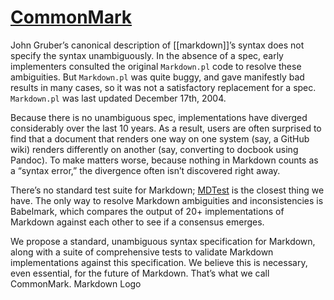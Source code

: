 # [CommonMark](https://commonmark.org/)

John Gruber’s canonical description of [[markdown]]’s syntax does not specify
the syntax unambiguously. In the absence of a spec, early implementers consulted
the original `Markdown.pl` code to resolve these ambiguities. But `Markdown.pl`
was quite buggy, and gave manifestly bad results in many cases, so it was not a
satisfactory replacement for a spec. `Markdown.pl` was last updated December
17th, 2004.

Because there is no unambiguous spec, implementations have diverged considerably
over the last 10 years. As a result, users are often surprised to find that a
document that renders one way on one system (say, a GitHub wiki) renders
differently on another (say, converting to docbook using Pandoc). To make matters
worse, because nothing in Markdown counts as a “syntax error,” the divergence
often isn’t discovered right away.

There’s no standard test suite for Markdown; [MDTest](https://github.com/michelf/mdtest/)
is the closest thing we have. The only way to resolve Markdown ambiguities and
inconsistencies is Babelmark, which compares the output of 20+ implementations
of Markdown against each other to see if a consensus emerges.

We propose a standard, unambiguous syntax specification for Markdown, along with
a suite of comprehensive tests to validate Markdown implementations against this
specification. We believe this is necessary, even essential, for the future of
Markdown. That’s what we call CommonMark. Markdown Logo
